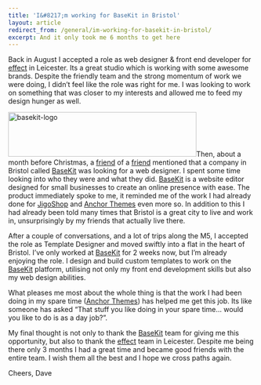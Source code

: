 ```yaml
---
title: 'I&#8217;m working for BaseKit in Bristol'
layout: article
redirect_from: /general/im-working-for-basekit-in-bristol/
excerpt: And it only took me 6 months to get here
---
```

Back in August I accepted a role as web designer & front end developer for [effect][1] in Leicester. Its a great studio which is working with some awesome brands. Despite the friendly team and the strong momentum of work we were doing, I didn&#8217;t feel like the role was right for me. I was looking to work on something that was closer to my interests and allowed me to feed my design hunger as well.

<img class="alignright  wp-image-912" style="border: 0;" alt="basekit-logo" src="http://david.darn.es/wp-content/uploads/2014/01/basekit-logo.png" width="384" height="91" />Then, about a month before Christmas, a [friend][2] of a [friend][3] mentioned that a company in Bristol called [BaseKit][4] was looking for a web designer. I spent some time looking into who they were and what they did. [BaseKit][4] is a website editor designed for small businesses to create an online presence with ease. The product immediately spoke to me, it reminded me of the work I had already done for [JigoShop][5] and [Anchor Themes][6] even more so. In addition to this I had already been told many times that Bristol is a great city to live and work in, unsurprisingly by my friends that actually live there.

After a couple of conversations, and a lot of trips along the M5, I accepted the role as Template Designer and moved swiftly into a flat in the heart of Bristol. I&#8217;ve only worked at [BaseKit][4] for 2 weeks now, but I&#8217;m already enjoying the role. I design and build custom templates to work on the [BaseKit][4] platform, utilising not only my front end development skills but also my web design abilities.

What pleases me most about the whole thing is that the work I had been doing in my spare time ([Anchor Themes][6]) has helped me get this job. Its like someone has asked &#8220;That stuff you like doing in your spare time… would you like to do is as a day job?&#8221;.

My final thought is not only to thank the [BaseKit][4] team for giving me this opportunity, but also to thank the [effect][1] team in Leicester. Despite me being there only 3 months I had a great time and became good friends with the entire team. I wish them all the best and I hope we cross paths again.

Cheers, Dave

 [1]: http://effectdigital.com/
 [2]: http://daleanthony.com/
 [3]: http://createdbypete.com/
 [4]: http://basekit.com/
 [5]: http://jigoshop.com/
 [6]: http://anchorthemes.com/
